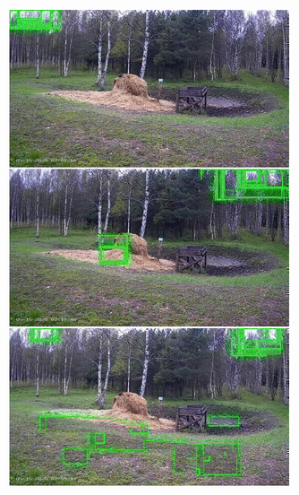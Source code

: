 ![20200515-064248-071253](in/20200515/20200515-064248-071253_0_.jpg)
![20200515-071258-074303](in/20200515/20200515-071258-074303_0_.jpg)
![20200515-074308-081313](in/20200515/20200515-074308-081313_0_.jpg)
